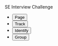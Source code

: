 <html>

<head>
  <script>
    ! function() {
      var analytics = window.analytics = window.analytics || [];
      if (!analytics.initialize)
        if (analytics.invoked) window.console && console.error && console.error("Segment snippet included twice.");
        else {
          analytics.invoked = !0;
          analytics.methods = ["trackSubmit", "trackClick", "trackLink", "trackForm", "pageview", "identify", "reset", "group", "track", "ready", "alias", "debug", "page", "once", "off", "on", "addSourceMiddleware", "addIntegrationMiddleware", "setAnonymousId", "addDestinationMiddleware"];
          analytics.factory = function(e) {
            return function() {
              var t = Array.prototype.slice.call(arguments);
              t.unshift(e);
              analytics.push(t);
              return analytics
            }
          };
          for (var e = 0; e < analytics.methods.length; e++) {
            var key = analytics.methods[e];
            analytics[key] = analytics.factory(key)
          }
          analytics.load = function(key, e) {
            var t = document.createElement("script");
            t.type = "text/javascript";
            t.async = !0;
            t.src = "https://cdn.segment.com/analytics.js/v1/" + key + "/analytics.min.js";
            var n = document.getElementsByTagName("script")[0];
            n.parentNode.insertBefore(t, n);
            analytics._loadOptions = e
          };
          analytics.SNIPPET_VERSION = "4.13.1";
          analytics.load("AcKhZlx2vbyw6JSS66VMwE39pcbWeSSS");
          analytics.page('SE Challenge');
        }
    }();
  </script>
  <script src="script.js"></script>
  <link href="https://unpkg.com/tailwindcss@^1.0/dist/tailwind.min.css" rel="stylesheet">
</head>

<body>
  <div class="md:container md:mx-auto">
    <div class="text-4xl">SE Interview Challenge</div>
    <ul>
      <li class="mt-2">
        <button class="bg-blue-500 rounded-full font-bold text-white px-4 py-2 transition duration-300 ease-in-out hover:bg-blue-600 mr-6" onclick="send('page')">Page</button>
      </li>
      <li class="mt-2">
        <button class="bg-blue-500 rounded-full font-bold text-white px-4 py-2 transition duration-300 ease-in-out hover:bg-blue-600 mr-6" onclick="send('track')">Track</button>
      </li>
      <li class="mt-2">
        <button class="bg-blue-500 rounded-full font-bold text-white px-4 py-2 transition duration-300 ease-in-out hover:bg-blue-600 mr-6" onclick="send('identify')">Identify</button>
      </li>
      <li class="mt-2">
        <button class="bg-blue-500 rounded-full font-bold text-white px-4 py-2 transition duration-300 ease-in-out hover:bg-blue-600 mr-6" onclick="send('group')">Group</button>
      </li>
    </ul>
  </div>
</body>

</html>
